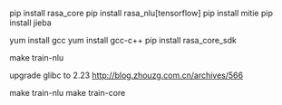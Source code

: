 pip install rasa_core
pip install rasa_nlu[tensorflow]
pip install mitie
pip install jieba

yum install gcc
yum install gcc-c++
pip install rasa_core_sdk



make train-nlu

upgrade glibc to 2.23
http://blog.zhouzg.com.cn/archives/566


make train-nlu
make train-core


